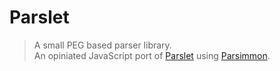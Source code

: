 # Parslet

> A small PEG based parser library.  
> An opiniated JavaScript port of [Parslet][parslet-gh] using [Parsimmon][parsimmon-gh].

[parslet-gh]: https://github.com/kschiess/parslet/
[parsimmon-gh]: https://github.com/jneen/parsimmon/

